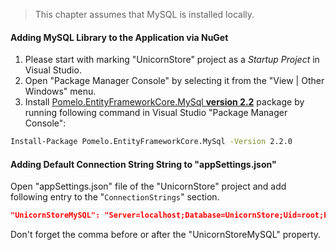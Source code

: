 <!--
+++
title = "App: NuGet and AppSettings"
date = 2019-10-15T16:13:30-04:00
weight = 67
pre = "<b>7.1 </b>"
+++
-->

> This chapter assumes that MySQL is installed locally.

#### Adding MySQL Library to the Application via NuGet

1. Please start with marking "UnicornStore" project as a *Startup Project* in Visual Studio.
1. Open "Package Manager Console" by selecting it from the "View | Other Windows" menu.
1. Install [Pomelo.EntityFrameworkCore.MySql **version 2.2**](https://www.nuget.org/packages/Pomelo.EntityFrameworkCore.MySql/2.2.0) package by running following command in Visual Studio "Package Manager Console":
```bash
Install-Package Pomelo.EntityFrameworkCore.MySql -Version 2.2.0
```

#### Adding Default Connection String String to "appSettings.json"

Open "appSettings.json" file of the "UnicornStore" project and add following entry to the "`ConnectionStrings`" section.
```json
"UnicornStoreMySQL": "Server=localhost;Database=UnicornStore;Uid=root;Pwd=NeverEVERsavePasswordInConfigFiles;"
```
Don't forget the comma before or after the "UnicornStoreMySQL" property.